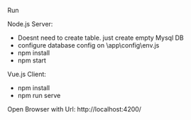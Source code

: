 Run

Node.js Server: 

- Doesnt need to create table. just create empty Mysql DB 
- configure database config on \app\config\env.js
- npm install
- npm start

Vue.js Client: 

- npm install
- npm run serve


Open Browser with Url: http://localhost:4200/
